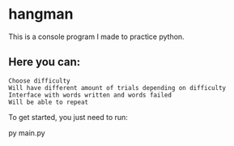 # hangman
This is a console program I made to practice python.

## Here you can:

    Choose difficulty
    Will have different amount of trials depending on difficulty
    Interface with words written and words failed
    Will be able to repeat
To get started, you just need to run:

py main.py
